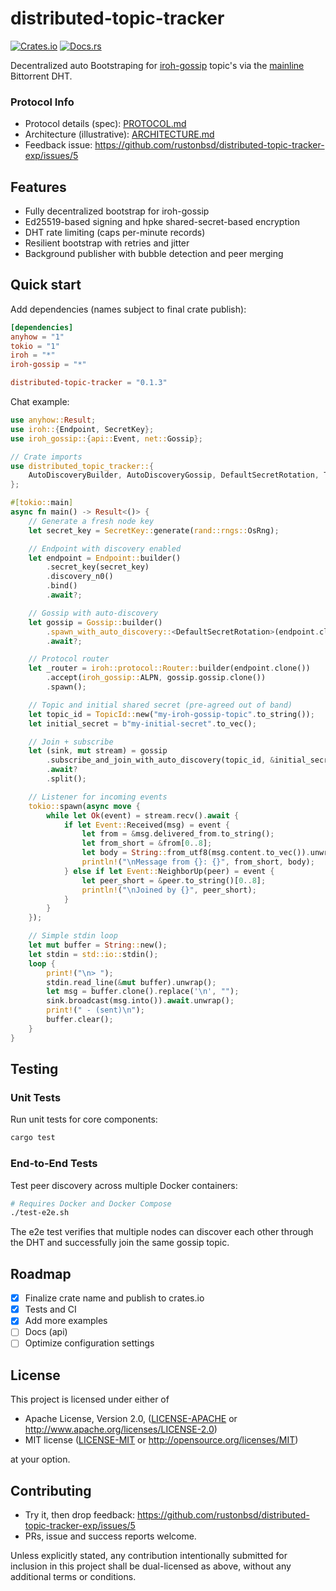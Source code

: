 # distributed-topic-tracker


[![Crates.io](https://img.shields.io/crates/v/distributed-topic-tracker.svg)](https://crates.io/crates/distributed-topic-tracker)
[![Docs.rs](https://docs.rs/distributed-topic-tracker/badge.svg)](https://docs.rs/distributed-topic-tracker)


Decentralized auto Bootstraping for [iroh-gossip](https://github.com/n0-computer/iroh-gossip) topic's via the [mainline](https://github.com/pubky/mainline) Bittorrent DHT.

### Protocol Info
- Protocol details (spec): [PROTOCOL.md](/PROTOCOL.md)
- Architecture (illustrative): [ARCHITECTURE.md](/ARCHITECTURE.md)
- Feedback issue: https://github.com/rustonbsd/distributed-topic-tracker-exp/issues/5


## Features

- Fully decentralized bootstrap for iroh-gossip
- Ed25519-based signing and hpke shared-secret-based encryption
- DHT rate limiting (caps per-minute records)
- Resilient bootstrap with retries and jitter
- Background publisher with bubble detection and peer merging

## Quick start

Add dependencies (names subject to final crate publish):

```toml
[dependencies]
anyhow = "1"
tokio = "1"
iroh = "*"
iroh-gossip = "*"

distributed-topic-tracker = "0.1.3"
```

Chat example:

```rust
use anyhow::Result;
use iroh::{Endpoint, SecretKey};
use iroh_gossip::{api::Event, net::Gossip};

// Crate imports
use distributed_topic_tracker::{
    AutoDiscoveryBuilder, AutoDiscoveryGossip, DefaultSecretRotation, TopicId,
};

#[tokio::main]
async fn main() -> Result<()> {
    // Generate a fresh node key
    let secret_key = SecretKey::generate(rand::rngs::OsRng);

    // Endpoint with discovery enabled
    let endpoint = Endpoint::builder()
        .secret_key(secret_key)
        .discovery_n0()
        .bind()
        .await?;

    // Gossip with auto-discovery
    let gossip = Gossip::builder()
        .spawn_with_auto_discovery::<DefaultSecretRotation>(endpoint.clone(), None)
        .await?;

    // Protocol router
    let _router = iroh::protocol::Router::builder(endpoint.clone())
        .accept(iroh_gossip::ALPN, gossip.gossip.clone())
        .spawn();

    // Topic and initial shared secret (pre-agreed out of band)
    let topic_id = TopicId::new("my-iroh-gossip-topic".to_string());
    let initial_secret = b"my-initial-secret".to_vec();

    // Join + subscribe
    let (sink, mut stream) = gossip
        .subscribe_and_join_with_auto_discovery(topic_id, &initial_secret)
        .await?
        .split();

    // Listener for incoming events
    tokio::spawn(async move {
        while let Ok(event) = stream.recv().await {
            if let Event::Received(msg) = event {
                let from = &msg.delivered_from.to_string();
                let from_short = &from[0..8];
                let body = String::from_utf8(msg.content.to_vec()).unwrap();
                println!("\nMessage from {}: {}", from_short, body);
            } else if let Event::NeighborUp(peer) = event {
                let peer_short = &peer.to_string()[0..8];
                println!("\nJoined by {}", peer_short);
            }
        }
    });

    // Simple stdin loop
    let mut buffer = String::new();
    let stdin = std::io::stdin();
    loop {
        print!("\n> ");
        stdin.read_line(&mut buffer).unwrap();
        let msg = buffer.clone().replace('\n', "");
        sink.broadcast(msg.into()).await.unwrap();
        print!(" - (sent)\n");
        buffer.clear();
    }
}
```

## Testing

### Unit Tests
Run unit tests for core components:
```bash
cargo test
```

### End-to-End Tests
Test peer discovery across multiple Docker containers:
```bash
# Requires Docker and Docker Compose
./test-e2e.sh
```

The e2e test verifies that multiple nodes can discover each other through the DHT and successfully join the same gossip topic.

## Roadmap

- [x] Finalize crate name and publish to crates.io
- [x] Tests and CI
- [x] Add more examples
- [ ] Docs (api)
- [ ] Optimize configuration settings

## License

This project is licensed under either of

- Apache License, Version 2.0, ([LICENSE-APACHE](LICENSE-APACHE.txt) or
  <http://www.apache.org/licenses/LICENSE-2.0>)
- MIT license ([LICENSE-MIT](LICENSE-MIT.txt) or
  <http://opensource.org/licenses/MIT>)

at your option.

## Contributing

- Try it, then drop feedback:
  https://github.com/rustonbsd/distributed-topic-tracker-exp/issues/5
- PRs, issue and success reports welcome.

Unless explicitly stated, any contribution intentionally submitted for
inclusion in this project shall be dual-licensed as above, without any
additional terms or conditions.

